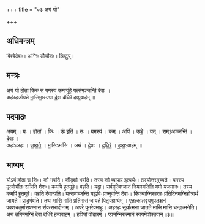 +++
title = "०३ अयं यो"

+++
## अधिमन्त्रम्
विश्वेदेवाः। अग्निः सौचीकः। त्रिष्टुप्।

## मन्त्रः
अ॒यं यो होता॒ किरु॒ स य॒मस्य॒ कमप्यू॑हे॒ यत्स॑म॒ञ्जन्ति॑ दे॒वाः ।  
अह॑रहर्जायते मा॒सिमा॒स्यथा॑ दे॒वा द॑धिरे हव्य॒वाह॑म् ॥

## पदपाठः
अ॒यम् । यः । होता॑ । किः । ऊं॒ इति॑ । सः । य॒मस्य॑ । कम् । अपि॑ । ऊ॒हे॒ । यत् । स॒म्ऽअ॒ञ्जन्ति॑ । दे॒वाः ।  
अहः॑ऽअहः । जा॒य॒ते॒ । मा॒सिऽमा॑सि । अथ॑ । दे॒वाः । द॒धि॒रे॒ । ह॒व्य॒ऽवाह॑म् ॥

## भाष्यम्
योऽयं होता स किः। को भवति। कीदृशो भवति। तस्य को व्यापार इत्यर्थः। तस्योत्तरमुच्यते। यमस्य मृत्योर्भीतः सन्निति शेशः। कमपि हुतमूहे। वहति। यद्वा। सर्वमृत्विग्जातं नियमयतिति यमो यजमानः। तस्य कमपि हुतमूहे। वहति देवान्प्रति। यत्समञ्जन्ति यद्धविः प्राप्नुवन्ति देवाः। किञ्चाग्निरहरहः प्रतिदिनमग्निहोत्रार्थं जायते। प्रादुर्भवति। तथा मासि मासि प्रतिमासं जायते पितृयज्ञार्थम् । एतत्कालद्वयमुपलक्षनं पक्शचतुर्मासषण्मास संवत्सरादीनाम् । अपरे पुनरेवमाहुः। अहरहः सूर्यात्मना जातते मासि मासि चन्द्रात्मनेति। अथ तमिममग्निं देवा दधिरे हव्यवाहम् । हविषां वोढारम् । एवमग्निरात्मानं स्वयमेवोक्तवान्॥३॥